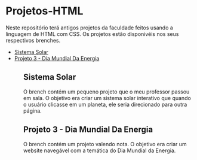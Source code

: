 # Projetos-HTML
Neste repositório terá antigos projetos da faculdade feitos usando a linguagem de HTML com CSS. Os projetos estão disponivéis nos seus respectivos brenches.

<ul>
  <li><a href="https://github.com/MariaClara-Canuto/Projetos-HTML/tree/Sistema-Solar">Sistema Solar</a>
  <li><a href=https://github.com/MariaClara-Canuto/Projetos-HTML/tree/Projeto3-DiaDaEnergia>Projeto 3 - Dia Mundial Da Energia</a>
<ul>

<h2>Sistema Solar</h2>
<p>O brench contém um pequeno projeto que o meu professor passou em sala. O objetivo era criar um sistema solar interativo que quando o usuário clicasse em um planeta, ele seria direcionado para outra página.</p>
  
<h2>Projeto 3 - Dia Mundial Da Energia</h2>
<p>O brench contém um projeto valendo nota. O objetivo era criar um website navegável com a temática do Dia Mundial da Energia.</p>
